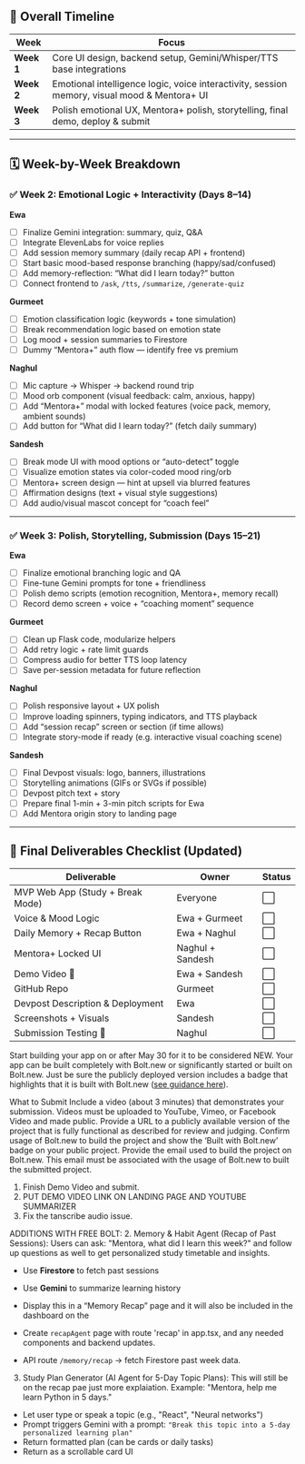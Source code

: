 ## 🔄 Overall Timeline
| Week       | Focus                                                                                        |
| ---------- | -------------------------------------------------------------------------------------------- |
| **Week 1** | Core UI design, backend setup, Gemini/Whisper/TTS base integrations                          |
| **Week 2** | Emotional intelligence logic, voice interactivity, session memory, visual mood & Mentora+ UI |
| **Week 3** | Polish emotional UX, Mentora+ polish, storytelling, final demo, deploy & submit              |

---

## 🗓️ Week-by-Week Breakdown

### ✅ **Week 2: Emotional Logic + Interactivity (Days 8–14)**

**Ewa**

* [ ] Finalize Gemini integration: summary, quiz, Q\&A
* [ ] Integrate ElevenLabs for voice replies
* [ ] Add session memory summary (daily recap API + frontend)
* [ ] Start basic mood-based response branching (happy/sad/confused)
* [ ] Add memory-reflection: “What did I learn today?” button
* [ ] Connect frontend to `/ask`, `/tts`, `/summarize`, `/generate-quiz`

**Gurmeet**

* [ ] Emotion classification logic (keywords + tone simulation)
* [ ] Break recommendation logic based on emotion state
* [ ] Log mood + session summaries to Firestore
* [ ] Dummy “Mentora+” auth flow — identify free vs premium

**Naghul**

* [ ] Mic capture → Whisper → backend round trip
* [ ] Mood orb component (visual feedback: calm, anxious, happy)
* [ ] Add “Mentora+” modal with locked features (voice pack, memory, ambient sounds)
* [ ] Add button for “What did I learn today?” (fetch daily summary)

**Sandesh**

* [ ] Break mode UI with mood options or “auto-detect” toggle
* [ ] Visualize emotion states via color-coded mood ring/orb
* [ ] Mentora+ screen design — hint at upsell via blurred features
* [ ] Affirmation designs (text + visual style suggestions)
* [ ] Add audio/visual mascot concept for “coach feel”

---

### ✅ **Week 3: Polish, Storytelling, Submission (Days 15–21)**

**Ewa**

* [ ] Finalize emotional branching logic and QA
* [ ] Fine-tune Gemini prompts for tone + friendliness
* [ ] Polish demo scripts (emotion recognition, Mentora+, memory recall)
* [ ] Record demo screen + voice + “coaching moment” sequence

**Gurmeet**

* [ ] Clean up Flask code, modularize helpers
* [ ] Add retry logic + rate limit guards
* [ ] Compress audio for better TTS loop latency
* [ ] Save per-session metadata for future reflection

**Naghul**

* [ ] Polish responsive layout + UX polish
* [ ] Improve loading spinners, typing indicators, and TTS playback
* [ ] Add “session recap” screen or section (if time allows)
* [ ] Integrate story-mode if ready (e.g. interactive visual coaching scene)

**Sandesh**

* [ ] Final Devpost visuals: logo, banners, illustrations
* [ ] Storytelling animations (GIFs or SVGs if possible)
* [ ] Devpost pitch text + story
* [ ] Prepare final 1-min + 3-min pitch scripts for Ewa
* [ ] Add Mentora origin story to landing page

---

## 🏁 Final Deliverables Checklist (Updated)

| Deliverable                      | Owner            | Status |
| -------------------------------- | ---------------- | ------ |
| MVP Web App (Study + Break Mode) | Everyone         | ⬜      |
| Voice & Mood Logic               | Ewa + Gurmeet    | ⬜      |
| Daily Memory + Recap Button      | Ewa + Naghul     | ⬜      |
| Mentora+ Locked UI               | Naghul + Sandesh | ⬜      |
| Demo Video 🎥                   | Ewa + Sandesh    | ⬜      |
| GitHub Repo                      | Gurmeet          | ⬜      |
| Devpost Description & Deployment | Ewa              | ⬜      |
| Screenshots + Visuals            | Sandesh          | ⬜      |
| Submission Testing 🔁           | Naghul           | ⬜      |


Start building your app on or after May 30 for it to be considered NEW. Your app can be built completely with Bolt.new or significantly started or built on Bolt.new. Just be sure the publicly deployed version includes a badge that highlights that it is built with Bolt.new ([see guidance here](https://worldslargesthackathon.devpost.com/details/badgeguidelines)).

What to Submit
Include a video (about 3 minutes) that demonstrates your submission. Videos must be uploaded to YouTube, Vimeo, or Facebook Video and made public.
Provide a URL to a publicly available version of the project that is fully functional as described for review and judging. 
Confirm usage of Bolt.new to build the project and show the ‘Built with Bolt.new’ badge on your public project.
Provide the email used to build the project on Bolt.new. This email must be associated with the usage of Bolt.new to built the submitted project.

1. Finish Demo Video and submit.
2. PUT DEMO VIDEO LINK ON LANDING PAGE AND YOUTUBE SUMMARIZER
3. Fix the tanscribe audio issue.

ADDITIONS WITH FREE BOLT:
2. Memory & Habit Agent (Recap of Past Sessions): Users can ask: "Mentora, what did I learn this week?" and follow up questions as well to get personalized study timetable and insights.

* Use **Firestore** to fetch past sessions
* Use **Gemini** to summarize learning history
* Display this in a “Memory Recap” page and it will also be included in the dashboard on the

* Create `recapAgent` page with route 'recap' in app.tsx, and any needed components and backend updates.
* API route `/memory/recap` → fetch Firestore past week data.

3. Study Plan Generator (AI Agent for 5-Day Topic Plans): This will still be on the recap pae just more explaiation.
Example: "Mentora, help me learn Python in 5 days."

* Let user type or speak a topic (e.g., "React", "Neural networks")
* Prompt triggers Gemini with a prompt:
  `"Break this topic into a 5-day personalized learning plan"`
* Return formatted plan (can be cards or daily tasks)
* Return as a scrollable card UI
